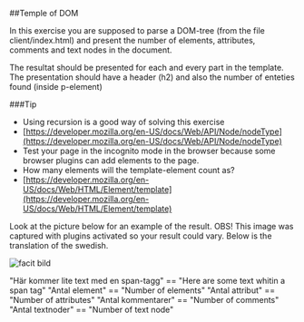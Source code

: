##Temple of DOM

In this exercise you are supposed to parse a DOM-tree (from the file client/index.html) and present the number of elements, attributes, comments and text nodes in the document.

The resultat should be presented for each and every part in the template. The presentation should have a header (h2) and also the number of enteties found (inside p-element)


###Tip
* Using recursion is a good way of solving this exercise
* [https://developer.mozilla.org/en-US/docs/Web/API/Node/nodeType](https://developer.mozilla.org/en-US/docs/Web/API/Node/nodeType)
* Test your page in the incognito mode in the browser because some browser plugins can add elements to the page.
* How many elements will the template-element count as?
* [https://developer.mozilla.org/en-US/docs/Web/HTML/Element/template](https://developer.mozilla.org/en-US/docs/Web/HTML/Element/template)

Look at the picture below for an example of the result.
OBS! This image was captured with plugins activated so your result could vary. Below is the translation of the swedish.

![facit bild](client/facit.png)

"Här kommer lite text med en span-tagg" == "Here are some text  whitin a span tag"
"Antal element" == "Number of elements"
"Antal attribut" == "Number of attributes"
"Antal kommentarer" == "Number of comments"
"Antal textnoder" == "Number of text node"

